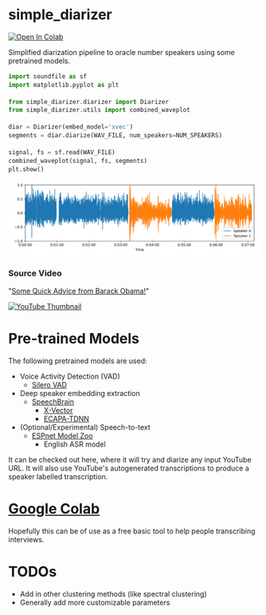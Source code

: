 # simple_diarizer


[![Open In Colab](https://colab.research.google.com/assets/colab-badge.svg)](https://colab.research.google.com/drive/1nMKHOTTROwQitOXQEYq35lvv7nyTOlpe?usp=sharing)

Simplified diarization pipeline to oracle number speakers using some pretrained models.

```python
import soundfile as sf
import matplotlib.pyplot as plt

from simple_diarizer.diarizer import Diarizer
from simple_diarizer.utils import combined_waveplot

diar = Diarizer(embed_model='xvec')
segments = diar.diarize(WAV_FILE, num_speakers=NUM_SPEAKERS)

signal, fs = sf.read(WAV_FILE)
combined_waveplot(signal, fs, segments)
plt.show()
```

<p align="center">
  <img src="media/diarized_waveplot.png?raw=true">
</p>

### Source Video

"[Some Quick Advice from Barack Obama!](https://youtu.be/I49VNQ6lmKk)"

[![YouTube Thumbnail](https://img.youtube.com/vi/I49VNQ6lmKk/0.jpg)](https://www.youtube.com/watch?v=I49VNQ6lmKk)


# Pre-trained Models

The following pretrained models are used:

 - Voice Activity Detection (VAD)
     - [Silero VAD](https://github.com/snakers4/silero-vad)
 - Deep speaker embedding extraction
     - [SpeechBrain](https://github.com/speechbrain/speechbrain)
        - [X-Vector](https://huggingface.co/speechbrain/spkrec-xvect-voxceleb)
        - [ECAPA-TDNN](https://huggingface.co/speechbrain/spkrec-ecapa-voxceleb)
 - (Optional/Experimental) Speech-to-text
     - [ESPnet Model Zoo](https://github.com/espnet/espnet_model_zoo)
        - English ASR model

It can be checked out here, where it will try and diarize any input YouTube URL. It will also use YouTube's autogenerated transcriptions to produce a speaker labelled transcription.

# **[Google Colab](https://colab.research.google.com/drive/1nMKHOTTROwQitOXQEYq35lvv7nyTOlpe?usp=sharing)**

Hopefully this can be of use as a free basic tool to help people transcribing interviews.


# TODOs
 - Add in other clustering methods (like spectral clustering)
 - Generally add more customizable parameters
